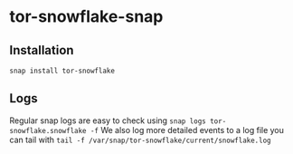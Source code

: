 # tor-snowflake-snap

## Installation

`snap install tor-snowflake`

## Logs

Regular snap logs are easy to check using `snap logs tor-snowflake.snowflake -f`
We also log more detailed events to a log file you can tail with `tail -f /var/snap/tor-snowflake/current/snowflake.log`
